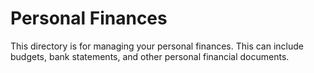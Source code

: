 # Personal Finances

This directory is for managing your personal finances. This can include budgets, bank statements, and other personal financial documents.
